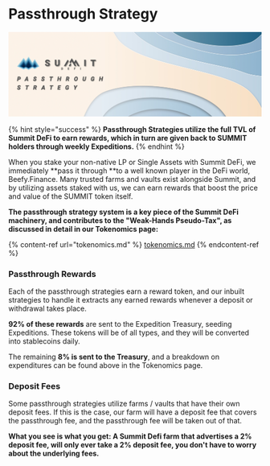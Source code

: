 # Passthrough Strategy

![](<../.gitbook/assets/Passthrough Strategy Masthead.jpg>)

{% hint style="success" %}
**Passthrough Strategies utilize the full TVL of Summit DeFi to earn rewards, which in turn are given back to SUMMIT holders through weekly Expeditions.**
{% endhint %}

When you stake your non-native LP or Single Assets with Summit DeFi, we immediately **pass it through **to a well known player in the DeFi world, Beefy.Finance. Many trusted farms and vaults exist alongside Summit, and by utilizing assets staked with us, we can earn rewards that boost the price and value of the SUMMIT token itself.

**The passthrough strategy system is a key piece of the Summit DeFi machinery, and contributes to the "Weak-Hands Pseudo-Tax", as discussed in detail in our Tokenomics page:**

{% content-ref url="tokenomics.md" %}
[tokenomics.md](tokenomics.md)
{% endcontent-ref %}

### Passthrough Rewards

Each of the passthrough strategies earn a reward token, and our inbuilt strategies to handle it extracts any earned rewards whenever a deposit or withdrawal takes place.

**92% of these rewards** are sent to the Expedition Treasury, seeding Expeditions. These tokens will be of all types, and they will be converted into stablecoins daily.

The remaining **8% is sent to the Treasury**, and a breakdown on expenditures can be found above in the Tokenomics page.

### **Deposit Fees**

Some passthrough strategies utilize farms / vaults that have their own deposit fees. If this is the case, our farm will have a deposit fee that covers the passthrough fee, and the passthrough fee will be taken out of that.

**What you see is what you get: A Summit Defi farm that advertises a 2% deposit fee, will only ever take a 2% deposit fee, you don't have to worry about the underlying fees.**
